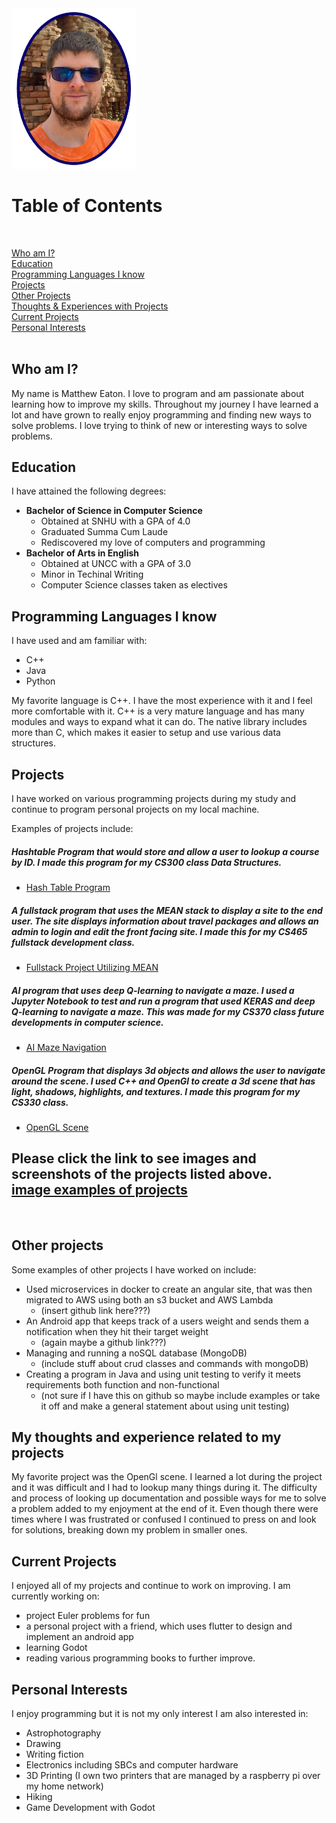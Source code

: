 
<img src="assets/headshot.png" width="200">

# Table of Contents
<br/>

[Who am I?](#who-am-i)  
[Education](#education)  
[Programming Languages I know](#programming-languages-i-know)  
[Projects](#projects)  
[Other Projects](#other-projects)  
[Thoughts & Experiences with Projects](#my-thoughts-and-experience-related-to-my-projects)  
[Current Projects](#current-projects)  
[Personal Interests](#personal-interests)  
<br/>

## Who am I?
My name is Matthew Eaton. I love to program and am passionate about learning how to improve my skills. Throughout my journey I have learned a lot and have grown to really enjoy programming and finding new ways to solve problems. I love trying to think of new or interesting ways to solve problems.

## Education
I have attained the following degrees:

- **Bachelor of Science in Computer Science**
    - Obtained at SNHU with a GPA of 4.0
    - Graduated Summa Cum Laude
    - Rediscovered my love of computers and programming
- **Bachelor of Arts in English**
    - Obtained at UNCC with a GPA of 3.0
    - Minor in Techinal Writing
    - Computer Science classes taken as electives

## Programming Languages I know
I have used and am familiar with:
- C++
- Java
- Python

My favorite language is C++. I have the most experience with it and I feel more comfortable with it. C++ is a very mature language and has many modules and ways to expand what it can do. The native library includes more than C, which makes it easier to setup and use various data structures.

## Projects
I have worked on various programming projects during my study and continue to program personal projects on my local machine.

Examples of projects include:

##### Hashtable Program that would store and allow a user to lookup a course by ID. I made this program for my CS300 class Data Structures.
- [Hash Table Program](https://github.com/matt200346/cs300)

##### A fullstack program that uses the MEAN stack to display a site to the end user. The site displays information about travel packages and allows an admin to login and edit the front facing site. I made this for my CS465 fullstack development class.
- [Fullstack Project Utilizing MEAN](https://github.com/matt200346/cs465-fullstack)

##### AI program that uses deep Q-learning to navigate a maze. I used a Jupyter Notebook to test and run a program that used KERAS and deep Q-learning to navigate a maze. This was made for my CS370 class future developments in computer science.
- [AI Maze Navigation](https://github.com/matt200346/cs370)

##### OpenGL Program that displays 3d objects and allows the user to navigate around the scene. I used C++ and OpenGl to create a 3d scene that has light, shadows, highlights, and textures. I made this program for my CS330 class.
- [OpenGL Scene](https://github.com/matt200346/cs-330)  


Please click the link to see images and screenshots of the projects listed above.  
[image examples of projects](screenshots.md)
---  

<br/>

## Other projects
Some examples of other projects I have worked on include:  

- Used microservices in docker to create an angular site, that was then migrated to AWS using both an s3 bucket and AWS Lambda
    - (insert github link here???)
- An Android app that keeps track of a users weight and sends them a notification when they hit their target weight
    - (again maybe a github link???)
- Managing and running a noSQL database (MongoDB)
    - (include stuff about crud classes and commands with mongoDB)
- Creating a program in Java and using unit testing to verify it meets requirements both function and non-functional
    - (not sure if I have this on github so maybe include examples or take it off and make a general statement about using unit testing)

## My thoughts and experience related to my projects
My favorite project was the OpenGl scene. I learned a lot during the project and it was difficult and I had to lookup many things during it. The difficulty and process of looking up documentation and possible ways for me to solve a problem added to my enjoyment at the end of it. Even though there were times where I was frustrated or confused I continued to press on and look for solutions, breaking down my problem in smaller ones.

## Current Projects
I enjoyed all of my projects and continue to work on improving. I am currently working on:
- project Euler problems for fun
- a personal project with a friend, which uses flutter to design and implement an android app
- learning Godot
- reading various programming books to further improve.


## Personal Interests
I enjoy programming but it is not my only interest I am also interested in:
- Astrophotography
- Drawing
- Writing fiction
- Electronics including SBCs and computer hardware
- 3D Printing (I own two printers that are managed by a raspberry pi over my home network)
- Hiking
- Game Development with Godot

